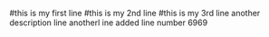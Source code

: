#this is my first line
#this is my 2nd line
#this is my 3rd line
another description line
anotherl ine added
line number 6969
